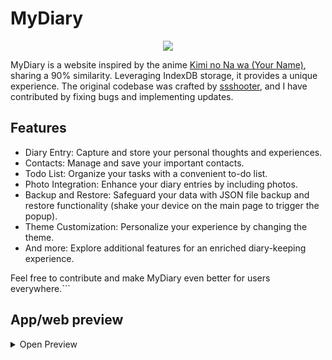 # MyDiary
<div align="center">
  <img src="https://initiate.alphacoders.com/download/images7/751199/jpg">
</div>

MyDiary is a website inspired by the anime [Kimi no Na wa (Your Name)](https://myanimelist.net/xxx), sharing a 90% similarity. Leveraging IndexDB storage, it provides a unique experience. The original codebase was crafted by [ssshooter](https://github.com/ssshooter/MyDiary/), and I have contributed by fixing bugs and implementing updates.


## Features
- Diary Entry: Capture and store your personal thoughts and experiences.
- Contacts: Manage and save your important contacts.
- Todo List: Organize your tasks with a convenient to-do list.
- Photo Integration: Enhance your diary entries by including photos.
- Backup and Restore: Safeguard your data with JSON file backup and restore functionality (shake your device on the main page to trigger the popup).
- Theme Customization: Personalize your experience by changing the theme.
- And more: Explore additional features for an enriched diary-keeping experience.

Feel free to contribute and make MyDiary even better for users everywhere.```

## App/web preview
<details>
  <summary>Open Preview</summary>
  <img alt="1" src="creenshots/1.jpg>
  <img alt="2" src="creenshots/2.jpg>
  <img alt="3" src="creenshots/3.jpg>
  <img alt="4" src="creenshots/4.jpg>
  <img alt="5" src="creenshots/5.jpg>
  <img alt="6" src="creenshots/6.jpg>
</details>

## Credits
<ul>
  <li>
    <a></a>
  </li>
  <li>
    <a></a>
  </li>
  <li>
    <a></a>
  </li>
</li>
